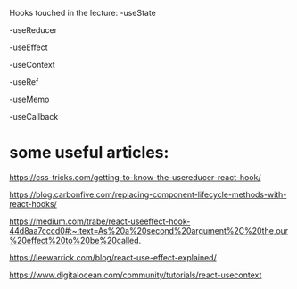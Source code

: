 Hooks touched in the lecture:
-useState

-useReducer

-useEffect

-useContext

-useRef

-useMemo

-useCallback



# some useful articles:
https://css-tricks.com/getting-to-know-the-usereducer-react-hook/

https://blog.carbonfive.com/replacing-component-lifecycle-methods-with-react-hooks/

https://medium.com/trabe/react-useeffect-hook-44d8aa7cccd0#:~:text=As%20a%20second%20argument%2C%20the,our%20effect%20to%20be%20called.

https://leewarrick.com/blog/react-use-effect-explained/

https://www.digitalocean.com/community/tutorials/react-usecontext

